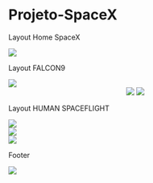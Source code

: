 # Projeto-SpaceX

Layout Home SpaceX

<div>
  <img src = "https://user-images.githubusercontent.com/112848324/209831694-fa21430e-7e1a-4d3b-86ee-293ceeb897e9.png"/>
</div>

Layout FALCON9

<div>
  <img src = "https://user-images.githubusercontent.com/112848324/209831898-6462d667-2f96-471d-995b-b74ad5c4ecac.png"/>
</div>

<div align = "center">
  <img src = "https://user-images.githubusercontent.com/112848324/209834408-5dda760d-288d-4a12-80f3-414527e0f4de.gif"/>
  <img src = "https://user-images.githubusercontent.com/112848324/209832787-09aa0a41-a6cc-48ae-8218-2849ca16d560.png"/>
</div>

Layout HUMAN SPACEFLIGHT

<div>
  <img src = "https://user-images.githubusercontent.com/112848324/209832914-5a1f68b1-0ee9-4d55-94bf-1931e8d79203.png"/>
</div>


<div>
  <img src = "https://user-images.githubusercontent.com/112848324/209833146-005eea62-16e4-4e20-a5d6-129b69d231fe.png"/>
</div>

<div>
  <img src = "https://user-images.githubusercontent.com/112848324/209833218-c1245ebd-f3de-4ee4-ad7e-403bd69eebf1.png"/>
</div>

Footer

<div>
  <img src = "https://user-images.githubusercontent.com/112848324/209833331-8cd0c616-cb5d-464e-bcf0-db6247b29108.png"/>
</div>

